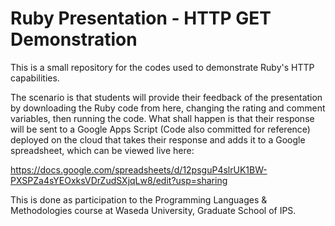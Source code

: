 # Ruby Presentation - HTTP GET Demonstration

This is a small repository for the codes used to demonstrate Ruby's HTTP capabilities.

The scenario is that students will provide their feedback of the presentation by downloading the Ruby code from here, changing the rating and comment variables, then running the code. What shall happen is that their response will be sent to a Google Apps Script (Code also committed for reference) deployed on the cloud that takes their response and adds it to a Google spreadsheet, which can be viewed live here:

https://docs.google.com/spreadsheets/d/12psguP4slrUK1BW-PXSPZa4sYEOxksVDrZudSXjqLw8/edit?usp=sharing

This is done as participation to the Programming Languages & Methodologies course at Waseda University, Graduate School of IPS.
